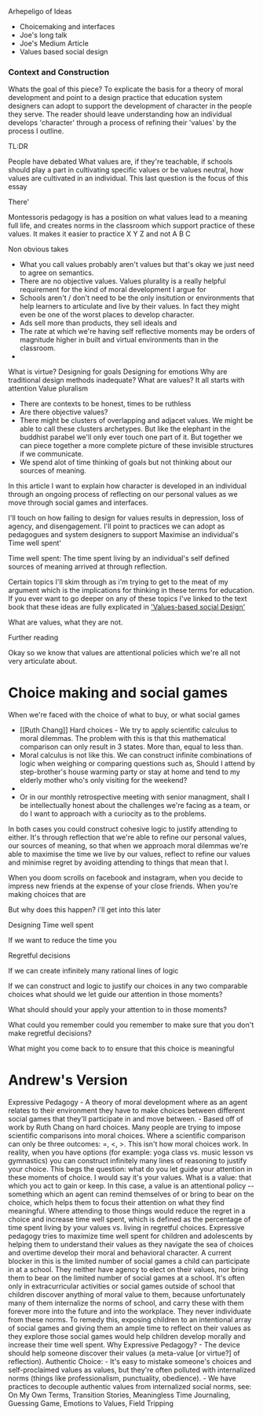 Arhepeligo of Ideas
- Choicemaking and interfaces
- Joe's long talk
- Joe's Medium Article 
- Values based social design

### Context and Construction

Whats the goal of this piece?
To explicate the basis for a theory of moral development and point to a design practice that education system designers can adopt to support the development of character in the people they serve. The reader should leave understanding how an individual develops 'character' through a process of refining their 'values' by the process I outline.

TL:DR 

People have debated 
What values are, 
if they're teachable, 
if schools should play a part in cultivating specific values or be values neutral, 
how values are cultivated in an individual. This last question is the focus of this essay

There'

Montessoris pedagogy is has a position on what values lead to a meaning full life, and creates norms in the classroom which support practice of these values. It makes it easier to practice X Y Z and not A B C 

Non obvious takes
- What you call values probably aren't values but that's okay we just need to agree on semantics. 
- There are no objective values. Values plurality is a really helpful requirement for the kind of moral development I argue for 
- Schools aren't / don't need to be the only insitution or environments that help learners to articulate and live by their values. In fact they might even be one of the worst places to develop character. 
- Ads sell more than products, they sell ideals and 
- The rate at which we're having self reflective moments may be orders of magnitude higher in built and virtual environments than in the classroom.
- 

What is virtue?
Designing for goals
Designing for emotions
Why are traditional design methods inadequate?
What are values?
	It all starts with attention
Value pluralism
- There are contexts to be honest, times to be ruthless
- Are there objective values?
- There might be clusters of overlapping and adjacet values. We might be able to call these clusters archetypes. But like the elephant in the buddhist parabel we'll only ever touch one part of it. But together we can piece together a more complete picture of these invisible structures if we communicate. 
- We spend alot of time thinking of goals but not thinking about our sources of meaning.

In this article I want to explain how character is developed in an individual through an ongoing process of reflecting on our personal values as we move through social games and interfaces.

I'll touch on how failing to design for values results in depression, loss of agency, and disengagement. I'll point to practices we can adopt as pedagogues and system designers to support Maximise an individual's Time well spent' 

Time well spent: The time spent living by an individual's self defined sources of meaning arrived at through reflection.

Certain topics I'll skim through as i'm trying to get to the meat of my argument which is the implications for thinking in these terms for education. If you ever want to go deeper on any of these topics I've linked to the text book that these ideas are fully explicated in  ['Values-based social Design'](www.google.com)

What are values, what they are not.

Further reading

Okay so we know that values are attentional policies which we're all not very articulate about. 


# Choice making and social games

When we're faced with the choice of what to buy, or what social games

- [[Ruth Chang]] Hard choices - We try to apply scientific calculus to moral dilemmas. The problem with this is that this mathematical comparison can only result in 3 states. More than, equal to less than. 
- Moral calculus is not like this. We can construct infinite combinations of logic when weighing or comparing questions such as, Should I attend by step-brother's house warming party or stay at home and tend to my elderly mother who's only visiting for the weekend? 
- 
- Or in our monthly retrospective meeting with senior managment, shall I be intellectually honest about the challenges we're facing as a team, or do I want to approach with a curiocity as to the problems. 

In both cases you could construct cohesive logic to justify attending to either. It's through reflection that we're able to refine our personal values, our sources of meaning, so that when we approach moral dilemmas we're able to maximise the time we live by our values, reflect to refine our values and minimise regret by avoiding attending to things that mean that I.

When you doom scrolls on facebook and instagram, when you decide to impress new friends at the expense of your close friends. When you're making choices that are 

But why does this happen? i'll get into this later


Designing Time well spent

If we want to reduce the time you 

Regretful decisions


If we can create infinitely many rational lines of logic

If we can construct and logic to justify our choices in any two comparable choices what should we let guide our attention in those moments? 

What should should your apply your attention to in those moments?

What could you remember could you remember to make sure that you don't make regretful decisions? 

What might you come back to to ensure that this choice is meaningful

# Andrew's Version 

Expressive Pedagogy - A theory of moral development where as an agent relates to their environment they have to make choices between different social games that they'll participate in and move between. - Based off of work by Ruth Chang on hard choices. Many people are trying to impose scientific comparisons into moral choices. Where a scientific comparison can only be three outcomes: =, <, >. This isn't how moral choices work. In reality, when you have options (for example: yoga class vs. music lesson vs gymnastics) you can construct infinitely many lines of reasoning to justify your choice. This begs the question: what do you let guide your attention in these moments of choice. I would say it's your values. What is a value: that which you act to gain or keep. In this case, a value is an attentional policy -- something which an agent can remind themselves of or bring to bear on the choice, which helps them to focus their attention on what they find meaningful. Where attending to those things would reduce the regret in a choice and increase time well spent, which is defined as the percentage of time spent living by your values vs. living in regretful choices. Expressive pedagogy tries to maximize time well spent for children and adolescents by helping them to understand their values as they navigate the sea of choices and overtime develop their moral and behavioral character. A current blocker in this is the limited number of social games a child can participate in at a school. They neither have agency to elect on their values, nor bring them to bear on the limited number of social games at a school. It's often only in extracurricular activities or social games outside of school that children discover anything of moral value to them, because unfortunately many of them internalize the norms of school, and carry these with them forever more into the future and into the workplace. They never individuate from these norms. To remedy this, exposing children to an intentional array of social games and giving them an ample time to reflect on their values as they explore those social games would help children develop morally and increase their time well spent. Why Expressive Pedagogy? - The device should help someone discover their values (a meta-value [or virtue?] of reflection). Authentic Choice: - It's easy to mistake someone's choices and self-proclaimed values as values, but they're often polluted with internalized norms (things like professionalism, punctuality, obedience). - We have practices to decouple authentic values from internalized social norms, see: On My Own Terms, Transition Stories, Meaningless Time Journaling, Guessing Game, Emotions to Values, Field Tripping